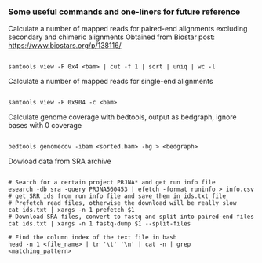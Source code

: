 ### Some useful commands and one-liners for future reference

Calculate a number of mapped reads for paired-end alignments excluding secondary and chimeric alignments
Obtained from Biostar post: https://www.biostars.org/p/138116/

```

samtools view -F 0x4 <bam> | cut -f 1 | sort | uniq | wc -l

```

Calculate a number of mapped reads for single-end alignments

```

samtools view -F 0x904 -c <bam>

```

Calculate genome coverage with bedtools, output as bedgraph, ignore bases with 0 coverage

```

bedtools genomecov -ibam <sorted.bam> -bg > <bedgraph>

```

Dowload data from SRA archive

```

# Search for a certain project PRJNA* and get run info file
esearch -db sra -query PRJNA560453 | efetch -format runinfo > info.csv
# get SRR ids from run info file and save them in ids.txt file
# Prefetch read files, otherwise the download will be really slow
cat ids.txt | xargs -n 1 prefetch $1
# Download SRA files, convert to fastq and split into paired-end files
cat ids.txt | xargs -n 1 fastq-dump $1 --split-files

# Find the column index of the text file in bash
head -n 1 <file_name> | tr '\t' '\n' | cat -n | grep <matching_pattern>


```
